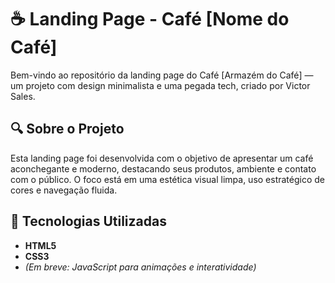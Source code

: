 # ☕ Landing Page - Café [Nome do Café]

Bem-vindo ao repositório da landing page do Café [Armazém do Café] — um projeto com design minimalista e uma pegada tech, criado por Victor Sales.

## 🔍 Sobre o Projeto

Esta landing page foi desenvolvida com o objetivo de apresentar um café aconchegante e moderno, destacando seus produtos, ambiente e contato com o público. O foco está em uma estética visual limpa, uso estratégico de cores e navegação fluida.


## 🧱 Tecnologias Utilizadas

- **HTML5**
- **CSS3**
- *(Em breve: JavaScript para animações e interatividade)*